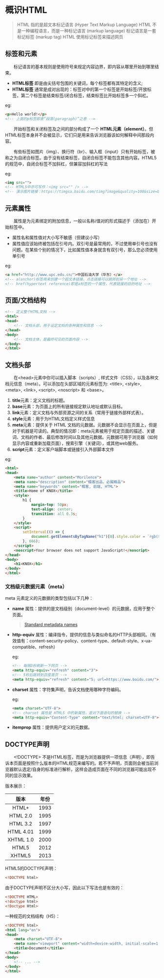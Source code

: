 # 概识HTML

> HTML 指的是超文本标记语言 (Hyper Text Markup Language)
> HTML 不是一种编程语言，而是一种标记语言 (markup language)
> 标记语言是一套标记标签 (markup tag)
> HTML 使用标记标签来描述网页

## 标签和元素

&emsp;&emsp;标记语言的基本规则是使用符号来规定内容边界，即内容从哪里开始到哪里结束。

+ **HTML标签** 即是由尖括号包围的关键词，每个标签都有其特定的含义;
+ **HTML标签** 通常是成对出现的：标签对中的第一个标签是开始标签/开放标签，第二个标签是结束标签/闭合标签，结束标签比开始标签多一个斜杠。

eg:

```html
<p>Hello world!</p>
<!-- 上面的p标签即表“段落(paragraph)”之意 -->
```

&emsp;&emsp;开始标签和关闭标签及之间的部分构成了一个 **HTML元素（element）**。但HTML标签本身并不会被显示，它们只是用来告诉浏览器该如何解释中间那段内容。

&emsp;&emsp;有些标签如图片（img）、换行符（br）、输入框（input）只有开始标签，被称之为自闭合标签。由于没有结束标签，自闭合标签不能包含其他内容。HTML5的规范中，自闭合标签不加斜杠，但兼容加斜杠的写法

eg:

```html
<img src="">
<!-- HTML5中亦可写作：<img src="" /> -->
<!-- 演示图片链接：https://timgsa.baidu.com/timg?image&quality=100&size=b9999_10000&sec=1602526243572&di=9325ae5b21ca68968d3bee7403de159b&imgtype=0&src=http%3A%2F%2Fi2.hdslb.com%2Fbfs%2Farchive%2Fb513e9c8e39d2ecd279565c683c33412c09670b2.jpg -->
```

## 元素属性

&emsp;&emsp;属性是为元素绑定的附加信息，一般以名称/值对的形式描述于（添加在）开始标签中。

+ 属性名和属性值对大小写不敏感（但建议小写）
+ 属性值应该始终被包括在引号内。双引号是最常用的，不过使用单引号也没有问题。在某些个别的情况下，比如属性值本身就含有双引号，那么您必须使用单引号

eg:

```html
<a href="http://www.upc.edu.cn/">中国石油大学（华东）</a>
<!-- a(anchor)标签用来创建一个超文本链接，点击链接可以跳转到另一个地址 -->
<!-- href(hypertext reference)即是a标签的一个属性，代表链接的目的地址 -->
```

## 页面/文档结构

```html
<!-- 定义整个HTML文档 -->
<html>
<head>
    <!-- 文档头部，用于设定文档的各种属性和信息 -->
</head>
<body>
    <!-- 文档主体，是最终可见的页面内容 -->
</body>
</html>
```

## 文档头部

&emsp;&emsp;在\<head\>元素中你可以插入脚本（scripts）, 样式文件（CSS），以及各种文档元信息（meta）。可以添加在头部区域的元素标签为: \<title\>, \<style\>, \<meta\>, \<link\>, \<script\>, \<noscript\> 和 \<base\>。

1. **title**元素：定义文档的标题。  
2. **base**元素：为页面上的所有链接规定默认地址或默认目标。
3. **link**元素：定义文档与外部资源之间的关系（常用于链接外部样式表）。
4. **style**元素：用于为HTML文档定义样式信息
5. **meta**元素：提供关于 HTML 文档的元数据。元数据不会显示在页面上，但是对于机器是可读的。典型的情况即：meta元素被用于规定页面的描述、关键词、文档的作者、最后修改时间以及其他元数据。元数据可用于浏览器（如何显示内容或重新加载页面），搜索引擎（关键词），或其他web服务。
6. **script**元素：定义客户端脚本或链接引入外部脚本文件

eg:

```html
<html>
<head>
    <meta name="author" content="Morilence">
    <meta name="description" content="糯客出品，必属精品">
    <meta name="keywords" content="糯客, 前端, HTML">
    <title>Home of KNOX</title>
    <style>
        h1 {
            margin-top: 50px;
            text-align: center;
            transition: all 0.3s;
        }
    </style>
    <script>
        setInterval(() => {
            document.getElementsByTagName("h1")[0].style.color = `rgb(${Math.random()*255},${Math.random()*255},${Math.random()*255})`;
        }, 666);
    </script>
    <noscript>Your browser does not support JavaScript!</noscript>
</head>
<body>
    <h1>KNOX</h1>
</body>
</html>
```

### 文档级元数据元素（meta）

meta 元素定义的元数据的类型包括以下几种：

+ **name** 属性：提供的是文档级别（document-level）的元数据，应用于整个页面。

    > [Standard metadata names
](https://wiki.developer.mozilla.org/en-US/docs/Web/HTML/Element/meta/name)

+ **http-equiv** 属性：编译指令，提供的信息与类似命名的HTTP头部相同。（有效值有：content-security-policy、content-type、default-style、x-ua-compatible、refresh）

    eg:

    ```html
    <!-- 每隔3秒刷新一下网页 -->
    <meta http-equiv="refresh" content="3">
    <!-- 5秒后跳转到百度首页 -->
    <meta http-equiv="refresh" content="5; url=https://www.baidu.com/">
    ```

+ **charset** 属性：字符集声明，告诉文档使用哪种字符编码。

    eg:

    ```html
    <meta charset="UTF-8">
    <!-- charset 属性是 HTML5 中的新属性，是对下面语句的替换 -->
    <meta http-equiv="Content-Type" content="text/html; charset=UTF-8">
    ```

+ **itemprop** 属性：提供用户定义的元数据。

## DOCTYPE声明

&emsp;&emsp;\<\!DOCTYPE\> 不是HTML标签，而是为浏览器提供一项信息（声明），即告诉本页面是按照什么版本的HTML规范来编写的。若不予声明，页面则会被当前浏览器默认选定/自身的标准进行解析，这样会造成页面在不同的浏览器可能出现不同的显示效果。

版本展示：

| 版本 | 年份 |
| :-: | :-: |
| HTML+ | 1993 |
| HTML 2.0 | 1995 |
| HTML 3.2 | 1997 |
| HTML 4.01 | 1999 |
| XHTML 1.0 | 2000 |
| HTML5 | 2012 |
| XHTML5 | 2013 |

HTML5的DOCTYPE声明：

```html
<!DOCTYPE html>
```

由于DOCTYPE声明不区分大小写，因此以下写法也是有效的：

```html
<!DOCTYPE HTML>
<!doctype html>
<!Doctype Html>
```

一种规范的文档结构（H5）：

```html
<!DOCTYPE html>
<html lang="en">
<head>
    <meta charset="UTF-8">
    <meta name="viewport" content="width=device-width, initial-scale=1.0">
    <title>Document</title>
</head>
<body>
    <!-- ... -->
</body>
</html>
```
